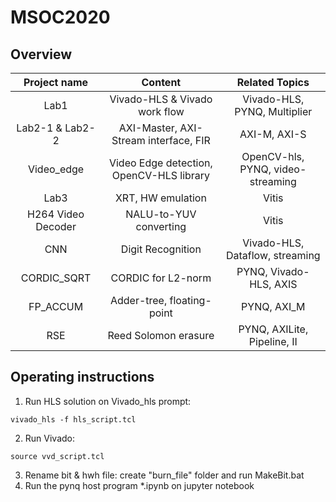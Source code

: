 # MSOC2020

## Overview
|    Project name    |                 Content                  |          Related Topics           |
|:------------------:|:----------------------------------------:|:---------------------------------:|
|        Lab1        |      Vivado-HLS & Vivado work flow       |   Vivado-HLS, PYNQ, Multiplier    |
|  Lab2-1 & Lab2-2   |  AXI-Master, AXI-Stream interface, FIR   |           AXI-M, AXI-S            |
|     Video_edge     | Video Edge detection, OpenCV-HLS library | OpenCV-hls, PYNQ, video-streaming |
|        Lab3        |            XRT, HW emulation             |               Vitis               |
| H264 Video Decoder |          NALU-to-YUV converting          |               Vitis               |
|        CNN         |            Digit Recognition             |  Vivado-HLS, Dataflow, streaming  |
|    CORDIC_SQRT     |            CORDIC for L2-norm            |      PYNQ, Vivado-HLS, AXIS       |
|      FP_ACCUM      |        Adder-tree, floating-point        |            PYNQ, AXI_M            |
|        RSE         |           Reed Solomon erasure           |    PYNQ, AXILite, Pipeline, II    |

## Operating instructions
1. Run HLS solution on Vivado_hls prompt:
```
vivado_hls -f hls_script.tcl
```
2. Run Vivado:
```
source vvd_script.tcl
```
3. Rename bit & hwh file: create "burn_file" folder and run MakeBit.bat
4. Run the pynq host program *.ipynb on jupyter notebook